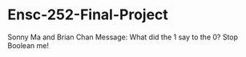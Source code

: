 # Ensc-252-Final-Project
Sonny Ma and Brian Chan
Message: What did the 1 say to the 0? Stop Boolean me!
